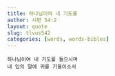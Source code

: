 ```yaml
---
title: 하나님이여 내 기도를
author: 시편 54:2
layout: quote
slug: tlvus542
categories: [words, words-bibles]
---
```


```
하나님이여 내 기도를 들으시며
내 입의 말에 귀를 기울이소서
```
